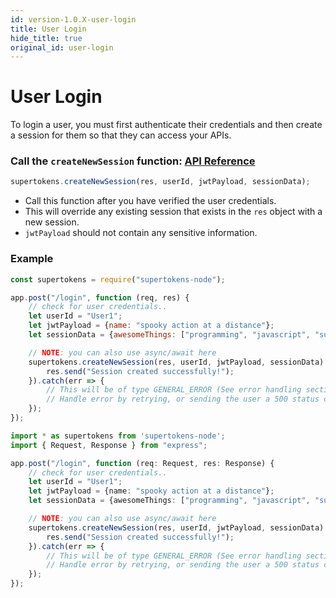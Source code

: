 ```yaml
---
id: version-1.0.X-user-login
title: User Login
hide_title: true
original_id: user-login
---
```


# User Login

To login a user, you must first authenticate their credentials and then create a session for them so that they can access your APIs.

### Call the `createNewSession` function: [API Reference](../api-reference/create-new-session)
```js
supertokens.createNewSession(res, userId, jwtPayload, sessionData);
```
- Call this function after you have verified the user credentials.
- This will override any existing session that exists in the `res` object with a new session.
- `jwtPayload` should not contain any sensitive information.

<div class="divider"></div> 

### Example
<!--DOCUSAURUS_CODE_TABS-->
<!--Javascript-->
```js
const supertokens = require("supertokens-node");

app.post("/login", function (req, res) {
    // check for user credentials..
    let userId = "User1";
    let jwtPayload = {name: "spooky action at a distance"};
    let sessionData = {awesomeThings: ["programming", "javascript", "supertokens"]};

    // NOTE: you can also use async/await here
    supertokens.createNewSession(res, userId, jwtPayload, sessionData).then(session => {
        res.send("Session created successfully!");
    }).catch(err => {
        // This will be of type GENERAL_ERROR (See error handling section).
        // Handle error by retrying, or sending the user a 500 status code.
    });
});
```
<!--Typescript-->
```ts
import * as supertokens from 'supertokens-node';
import { Request, Response } from "express";

app.post("/login", function (req: Request, res: Response) {
    // check for user credentials..
    let userId = "User1";
    let jwtPayload = {name: "spooky action at a distance"};
    let sessionData = {awesomeThings: ["programming", "javascript", "supertokens"]};

    // NOTE: you can also use async/await here
    supertokens.createNewSession(res, userId, jwtPayload, sessionData).then(session: supertokens.Session => {
        res.send("Session created successfully!");
    }).catch(err => {
        // This will be of type GENERAL_ERROR (See error handling section).
        // Handle error by retrying, or sending the user a 500 status code.
    });
});
```
<!--END_DOCUSAURUS_CODE_TABS-->